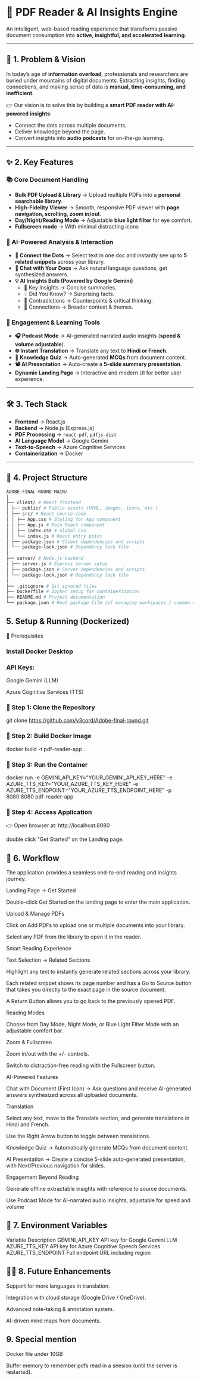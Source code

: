 # 📖 PDF Reader & AI Insights Engine  

An intelligent, web-based reading experience that transforms passive document consumption into **active, insightful, and accelerated learning**.  

---

## 🚀 1. Problem & Vision  
In today’s age of **information overload**, professionals and researchers are buried under mountains of digital documents. Extracting insights, finding connections, and making sense of data is **manual, time-consuming, and inefficient**.  

👉 Our vision is to solve this by building a **smart PDF reader with AI-powered insights**:  
- Connect the dots across multiple documents.  
- Deliver knowledge beyond the page.  
- Convert insights into **audio podcasts** for on-the-go learning.  

---

## ✨ 2. Key Features  

### 📚 Core Document Handling  
- **Bulk PDF Upload & Library** → Upload multiple PDFs into a **personal searchable library**.  
- **High-Fidelity Viewer** → Smooth, responsive PDF viewer with **page navigation, scrolling, zoom in/out**.  
- **Day/Night/Reading Mode** → Adjustable **blue light filter** for eye comfort.
- **Fullscreen mode** → With minimal distracting icons

### 🤖 AI-Powered Analysis & Interaction  
- **🔗 Connect the Dots** → Select text in one doc and instantly see up to **5 related snippets** across your library.  
- **💬 Chat with Your Docs** → Ask natural language questions, get synthesized answers.  
- **💡 AI Insights Bulb (Powered by Google Gemini)**  
  - 🔑 Key Insights → Concise summaries.  
  - 💡 Did You Know? → Surprising facts.  
  - 🤔 Contradictions → Counterpoints & critical thinking.  
  - 🔗 Connections → Broader context & themes.  

### 🎯 Engagement & Learning Tools  
- **🎧 Podcast Mode** → AI-generated narrated audio insights (**speed & volume adjustable**).  
- **🌐 Instant Translation** → Translate any text to **Hindi or French**.  
- **🧠 Knowledge Quiz** → Auto-generated **MCQs** from document content.  
- **📽️ AI Presentation** → Auto-create a **5-slide summary presentation**.  
- **Dynamic Landing Page** → Interactive and modern UI for better user experience.  

---

## 🛠️ 3. Tech Stack  

- **Frontend** → React.js  
- **Backend** → Node.js (Express.js)  
- **PDF Processing** → `react-pdf`, `pdfjs-dist`  
- **AI Language Model** → Google Gemini  
- **Text-to-Speech** → Azure Cognitive Services  
- **Containerization** → Docker  

---

## 📂 4. Project Structure  

```bash
ADOBE-FINAL-ROUND-MAIN/
│
├── client/ # React frontend
│ ├── public/ # Public assets (HTML, images, icons, etc.)
│ ├── src/ # React source code
│ │ ├── App.css # Styling for App component
│ │ ├── App.js # Main React component
│ │ ├── index.css # Global CSS
│ │ └── index.js # React entry point
│ ├── package.json # Client dependencies and scripts
│ └── package-lock.json # Dependency lock file
│
├── server/ # Node.js backend
│ ├── server.js # Express server setup
│ ├── package.json # Server dependencies and scripts
│ └── package-lock.json # Dependency lock file
│
├── .gitignore # Git ignored files
├── Dockerfile # Docker setup for containerization
├── README.md # Project documentation
└── package.json # Root package file (if managing workspaces / common deps)
```
## 5. Setup & Running (Dockerized)
🔧 Prerequisites

### Install Docker Desktop

### API Keys:

Google Gemini (LLM)

Azure Cognitive Services (TTS)

### 📌 Step 1: Clone the Repository
git clone https://github.com/v3cord/Adobe-final-round.git

### 📌 Step 2: Build Docker Image
docker build -t pdf-reader-app .

### 📌 Step 3: Run the Container
docker run -e GEMINI_API_KEY="YOUR_GEMINI_API_KEY_HERE" -e AZURE_TTS_KEY="YOUR_AZURE_TTS_KEY_HERE" -e AZURE_TTS_ENDPOINT="YOUR_AZURE_TTS_ENDPOINT_HERE" -p 8080:8080 pdf-reader-app

### 📌 Step 4: Access Application

👉 Open browser at:
http://localhost:8080

double click "Get Started" on the Landing page.
## 🔄 6. Workflow

The application provides a seamless end-to-end reading and insights journey.

Landing Page → Get Started

Double-click Get Started on the landing page to enter the main application.

Upload & Manage PDFs

Click on Add PDFs to upload one or multiple documents into your library.

Select any PDF from the library to open it in the reader.

Smart Reading Experience

Text Selection → Related Sections

Highlight any text to instantly generate related sections across your library.

Each related snippet shows its page number and has a Go to Source button that takes you directly to the exact page in the source document.

A Return Button allows you to go back to the previously opened PDF.

Reading Modes

Choose from Day Mode, Night Mode, or Blue Light Filter Mode with an adjustable comfort bar.

Zoom & Fullscreen

Zoom in/out with the +/- controls.

Switch to distraction-free reading with the Fullscreen button.

AI-Powered Features

Chat with Document (First Icon) → Ask questions and receive AI-generated answers synthesized across all uploaded documents.

Translation

Select any text, move to the Translate section, and generate translations in Hindi and French.

Use the Right Arrow button to toggle between translations.

Knowledge Quiz → Automatically generate MCQs from document content.

AI Presentation → Create a concise 5-slide auto-generated presentation, with Next/Previous navigation for slides.

Engagement Beyond Reading

Generate offline extractable insights with reference to source documents.

Use Podcast Mode for AI-narrated audio insights, adjustable for speed and volume
## 🔑 7. Environment Variables
Variable	Description
GEMINI_API_KEY	API key for Google Gemini LLM
AZURE_TTS_KEY	API key for Azure Cognitive Speech Services
AZURE_TTS_ENDPOINT	Full endpoint URL including region

## 👨‍💻 8. Future Enhancements

Support for more languages in translation.

Integration with cloud storage (Google Drive / OneDrive).

Advanced note-taking & annotation system.

AI-driven mind maps from documents.

## 9. Special mention

Docker file under 10GB

Buffer memory to remember pdfs read in a seesion (until the server is restarted).
